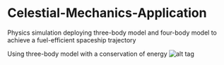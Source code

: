 # Celestial-Mechanics-Application
Physics simulation deploying three-body model and four-body model to achieve a fuel-efficient spaceship trajectory


Using three-body model with a conservation of energy
![alt tag](https://github.com/jollybao/LCS/blob/master/demo/VF_demo.gif)
